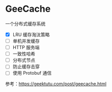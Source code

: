 # GeeCache
一个分布式缓存系统

- [x] LRU 缓存淘汰策略
- [ ] 单机并发缓存
- [ ] HTTP 服务端
- [ ] 一致性哈希
- [ ] 分布式节点
- [ ] 防止缓存击穿
- [ ] 使用 Protobuf 通信

参考：https://geektutu.com/post/geecache.html
